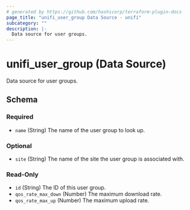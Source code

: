 ```yaml
---
# generated by https://github.com/hashicorp/terraform-plugin-docs
page_title: "unifi_user_group Data Source - unifi"
subcategory: ""
description: |-
  Data source for user groups.
---
```


# unifi_user_group (Data Source)

Data source for user groups.



<!-- schema generated by tfplugindocs -->
## Schema

### Required

- `name` (String) The name of the user group to look up.

### Optional

- `site` (String) The name of the site the user group is associated with.

### Read-Only

- `id` (String) The ID of this user group.
- `qos_rate_max_down` (Number) The maximum download rate.
- `qos_rate_max_up` (Number) The maximum upload rate.
